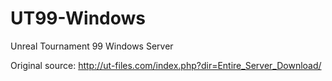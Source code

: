 # UT99-Windows
Unreal Tournament 99 Windows Server

Original source: http://ut-files.com/index.php?dir=Entire_Server_Download/
